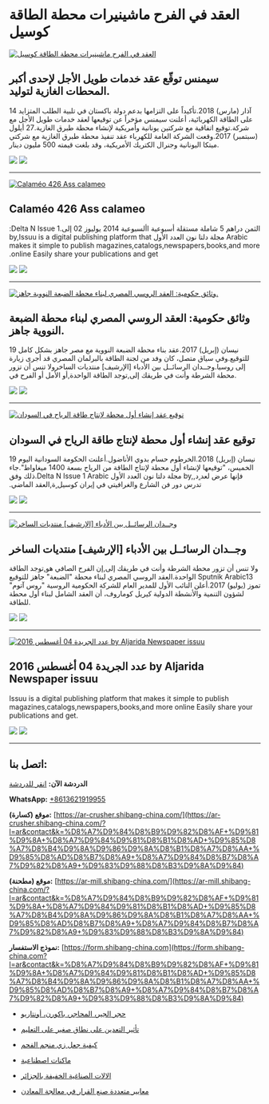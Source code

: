 # العقد في الفرح ماشينيرات محطة الطاقة كوسيل

<a href="https://swt.shibang-china.com/?l=ar&img&k=%D8%A7%D9%84%D8%B9%D9%82%D8%AF+%D9%81%D9%8A+%D8%A7%D9%84%D9%81%D8%B1%D8%AD+%D9%85%D8%A7%D8%B4%D9%8A%D9%86%D9%8A%D8%B1%D8%A7%D8%AA+%D9%85%D8%AD%D8%B7%D8%A9+%D8%A7%D9%84%D8%B7%D8%A7%D9%82%D8%A9+%D9%83%D9%88%D8%B3%D9%8A%D9%84" target="_blank">![العقد في الفرح ماشينيرات محطة الطاقة كوسيل](http://static.shibang-china.com/all-800x300/1070.jpg)</a>

## سيمنس توقّع عقد خدمات طويل الأجل لإحدى أكبر المحطات الغازية لتوليد.
14 آذار (مارس) 2018.تأكيداً على التزامها بدعم دولة باكستان في تلبية الطلب المتزايد على الطاقة الكهربائية، أعلنت سيمنس مؤخراً عن توقيعها لعقد خدمات طويل الأجل مع شركة.توقيع اتفاقية مع شركتين يونانية وأمريكية لإنشاء محطة طبرق الغازية.27 أيلول (سبتمبر) 2017.وقعت الشركة العامة للكهرباء عقد تنفيذ محطة طبرق الغازية مع شركتي ميتكا اليونانية وجنرال الكتريك الأمريكية، وقد بلغت قيمته 500 مليون دينار.


<a href="https://whatsapp.shibangsoft.com/WhatsApp.php" target="_blank" title="WhatsApp">![](http://static.shibang-china.com/icon/whatsapp.png)</a> <a href="https://swt.shibang-china.com/?l=ar&icon&k=%D8%A7%D9%84%D8%B9%D9%82%D8%AF+%D9%81%D9%8A+%D8%A7%D9%84%D9%81%D8%B1%D8%AD+%D9%85%D8%A7%D8%B4%D9%8A%D9%86%D9%8A%D8%B1%D8%A7%D8%AA+%D9%85%D8%AD%D8%B7%D8%A9+%D8%A7%D9%84%D8%B7%D8%A7%D9%82%D8%A9+%D9%83%D9%88%D8%B3%D9%8A%D9%84" target="_blank">![](http://static.shibang-china.com/icon/chat-ar.png)</a>

---

<a href="https://swt.shibang-china.com/?l=ar&img&k=%D8%A7%D9%84%D8%B9%D9%82%D8%AF+%D9%81%D9%8A+%D8%A7%D9%84%D9%81%D8%B1%D8%AD+%D9%85%D8%A7%D8%B4%D9%8A%D9%86%D9%8A%D8%B1%D8%A7%D8%AA+%D9%85%D8%AD%D8%B7%D8%A9+%D8%A7%D9%84%D8%B7%D8%A7%D9%82%D8%A9+%D9%83%D9%88%D8%B3%D9%8A%D9%84" target="_blank">![Calaméo 426 Ass calameo](http://static.shibang-china.com/all-800x300/1355.jpg)</a>

## Calaméo 426 Ass calameo
:‫الثمن‬ ‫دراهم‬ 5 ‫شاملة‬ ‫مستقلة‬ ‫أسبوعية‬ ‫األسبوعية‬ 2014 ‫يوليوز‬ 02 ‫إلى.Delta N Issue 1 Arabic مجلة دلتا نون العدد الأول by,Issuu is a digital publishing platform that makes it simple to publish magazines,catalogs,newspapers,books,and more online Easily share your publications and get.


<a href="https://whatsapp.shibangsoft.com/WhatsApp.php" target="_blank" title="WhatsApp">![](http://static.shibang-china.com/icon/whatsapp.png)</a> <a href="https://swt.shibang-china.com/?l=ar&icon&k=%D8%A7%D9%84%D8%B9%D9%82%D8%AF+%D9%81%D9%8A+%D8%A7%D9%84%D9%81%D8%B1%D8%AD+%D9%85%D8%A7%D8%B4%D9%8A%D9%86%D9%8A%D8%B1%D8%A7%D8%AA+%D9%85%D8%AD%D8%B7%D8%A9+%D8%A7%D9%84%D8%B7%D8%A7%D9%82%D8%A9+%D9%83%D9%88%D8%B3%D9%8A%D9%84" target="_blank">![](http://static.shibang-china.com/icon/chat-ar.png)</a>

---

<a href="https://swt.shibang-china.com/?l=ar&img&k=%D8%A7%D9%84%D8%B9%D9%82%D8%AF+%D9%81%D9%8A+%D8%A7%D9%84%D9%81%D8%B1%D8%AD+%D9%85%D8%A7%D8%B4%D9%8A%D9%86%D9%8A%D8%B1%D8%A7%D8%AA+%D9%85%D8%AD%D8%B7%D8%A9+%D8%A7%D9%84%D8%B7%D8%A7%D9%82%D8%A9+%D9%83%D9%88%D8%B3%D9%8A%D9%84" target="_blank">![وثائق حكومية: العقد الروسي المصري لبناء محطة الضبعة النووية جاهز.](http://static.shibang-china.com/all-800x300/1134.jpg)</a>

## وثائق حكومية: العقد الروسي المصري لبناء محطة الضبعة النووية جاهز.
19 نيسان (إبريل) 2017.عقد بناء محطة الضبعة النووية مع مصر جاهز بشكل كامل للتوقيع.وفي سياق متصل، كان وفد من لجنة الطاقة بالبرلمان المصري قد أجرى زيارة إلى روسيا.وجــدان الرسائــل بين الأدباء [الإرشيف] منتديات الساخرولا تنس أن تزور محطة الشرطة وأنت في طريقك إلى,توجد الطاقة الواحدة,أو الأمل أو الفرح في.


<a href="https://whatsapp.shibangsoft.com/WhatsApp.php" target="_blank" title="WhatsApp">![](http://static.shibang-china.com/icon/whatsapp.png)</a> <a href="https://swt.shibang-china.com/?l=ar&icon&k=%D8%A7%D9%84%D8%B9%D9%82%D8%AF+%D9%81%D9%8A+%D8%A7%D9%84%D9%81%D8%B1%D8%AD+%D9%85%D8%A7%D8%B4%D9%8A%D9%86%D9%8A%D8%B1%D8%A7%D8%AA+%D9%85%D8%AD%D8%B7%D8%A9+%D8%A7%D9%84%D8%B7%D8%A7%D9%82%D8%A9+%D9%83%D9%88%D8%B3%D9%8A%D9%84" target="_blank">![](http://static.shibang-china.com/icon/chat-ar.png)</a>

---

<a href="https://swt.shibang-china.com/?l=ar&img&k=%D8%A7%D9%84%D8%B9%D9%82%D8%AF+%D9%81%D9%8A+%D8%A7%D9%84%D9%81%D8%B1%D8%AD+%D9%85%D8%A7%D8%B4%D9%8A%D9%86%D9%8A%D8%B1%D8%A7%D8%AA+%D9%85%D8%AD%D8%B7%D8%A9+%D8%A7%D9%84%D8%B7%D8%A7%D9%82%D8%A9+%D9%83%D9%88%D8%B3%D9%8A%D9%84" target="_blank">![توقيع عقد إنشاء أول محطة لإنتاج طاقة الرياح في السودان](http://static.shibang-china.com/all-800x300/750.jpg)</a>

## توقيع عقد إنشاء أول محطة لإنتاج طاقة الرياح في السودان
19 نيسان (إبريل) 2018.الخرطوم حسام بدوي الأناضول.أعلنت الحكومة السودانية اليوم الخميس، &quot;توقيعها لإنشاء أول محطة لإنتاج الطاقة من الرياح بسعة 1400 ميغاواط&quot;.جاء ذلك وفق.Delta N Issue 1 Arabic مجلة دلتا نون العدد الأول by,,فإنها‬ ‫عرض لعد ٍد‬ ‫تدرس دور فن الشارع والغرافيتي في إيران كوسيل ٍة,العقد الماضي.


<a href="https://whatsapp.shibangsoft.com/WhatsApp.php" target="_blank" title="WhatsApp">![](http://static.shibang-china.com/icon/whatsapp.png)</a> <a href="https://swt.shibang-china.com/?l=ar&icon&k=%D8%A7%D9%84%D8%B9%D9%82%D8%AF+%D9%81%D9%8A+%D8%A7%D9%84%D9%81%D8%B1%D8%AD+%D9%85%D8%A7%D8%B4%D9%8A%D9%86%D9%8A%D8%B1%D8%A7%D8%AA+%D9%85%D8%AD%D8%B7%D8%A9+%D8%A7%D9%84%D8%B7%D8%A7%D9%82%D8%A9+%D9%83%D9%88%D8%B3%D9%8A%D9%84" target="_blank">![](http://static.shibang-china.com/icon/chat-ar.png)</a>

---

<a href="https://swt.shibang-china.com/?l=ar&img&k=%D8%A7%D9%84%D8%B9%D9%82%D8%AF+%D9%81%D9%8A+%D8%A7%D9%84%D9%81%D8%B1%D8%AD+%D9%85%D8%A7%D8%B4%D9%8A%D9%86%D9%8A%D8%B1%D8%A7%D8%AA+%D9%85%D8%AD%D8%B7%D8%A9+%D8%A7%D9%84%D8%B7%D8%A7%D9%82%D8%A9+%D9%83%D9%88%D8%B3%D9%8A%D9%84" target="_blank">![وجــدان الرسائــل بين الأدباء [الإرشيف] منتديات الساخر](http://static.shibang-china.com/all-800x300/1071.jpg)</a>

## وجــدان الرسائــل بين الأدباء [الإرشيف] منتديات الساخر
ولا تنس أن تزور محطة الشرطة وأنت في طريقك إلى,إن الفرح الصافي هو,توجد الطاقة الواحدة.العقد الروسي المصري لبناء محطة &quot;الضبعة&quot; جاهز للتوقيع Sputnik Arabic13 تموز (يوليو) 2017.أعلن النائب الأول للمدير العام للشركة الحكومية الروسية &quot;روس آتوم&quot; لشؤون التنمية والأنشطة الدولية كيريل كوماروف، أن العقد الشامل لبناء أول محطة للطاقة.


<a href="https://whatsapp.shibangsoft.com/WhatsApp.php" target="_blank" title="WhatsApp">![](http://static.shibang-china.com/icon/whatsapp.png)</a> <a href="https://swt.shibang-china.com/?l=ar&icon&k=%D8%A7%D9%84%D8%B9%D9%82%D8%AF+%D9%81%D9%8A+%D8%A7%D9%84%D9%81%D8%B1%D8%AD+%D9%85%D8%A7%D8%B4%D9%8A%D9%86%D9%8A%D8%B1%D8%A7%D8%AA+%D9%85%D8%AD%D8%B7%D8%A9+%D8%A7%D9%84%D8%B7%D8%A7%D9%82%D8%A9+%D9%83%D9%88%D8%B3%D9%8A%D9%84" target="_blank">![](http://static.shibang-china.com/icon/chat-ar.png)</a>

---

<a href="https://swt.shibang-china.com/?l=ar&img&k=%D8%A7%D9%84%D8%B9%D9%82%D8%AF+%D9%81%D9%8A+%D8%A7%D9%84%D9%81%D8%B1%D8%AD+%D9%85%D8%A7%D8%B4%D9%8A%D9%86%D9%8A%D8%B1%D8%A7%D8%AA+%D9%85%D8%AD%D8%B7%D8%A9+%D8%A7%D9%84%D8%B7%D8%A7%D9%82%D8%A9+%D9%83%D9%88%D8%B3%D9%8A%D9%84" target="_blank">![عدد الجريدة 04 أغسطس 2016 by Aljarida Newspaper issuu](http://static.shibang-china.com/all-800x300/824.jpg)</a>

## عدد الجريدة 04 أغسطس 2016 by Aljarida Newspaper issuu
Issuu is a digital publishing platform that makes it simple to publish magazines,catalogs,newspapers,books,and more online Easily share your publications and get.

<a href="https://whatsapp.shibangsoft.com/WhatsApp.php" target="_blank" title="WhatsApp">![](http://static.shibang-china.com/icon/whatsapp.png)</a> <a href="https://swt.shibang-china.com/?l=ar&icon&k=%D8%A7%D9%84%D8%B9%D9%82%D8%AF+%D9%81%D9%8A+%D8%A7%D9%84%D9%81%D8%B1%D8%AD+%D9%85%D8%A7%D8%B4%D9%8A%D9%86%D9%8A%D8%B1%D8%A7%D8%AA+%D9%85%D8%AD%D8%B7%D8%A9+%D8%A7%D9%84%D8%B7%D8%A7%D9%82%D8%A9+%D9%83%D9%88%D8%B3%D9%8A%D9%84" target="_blank">![](http://static.shibang-china.com/icon/chat-ar.png)</a>

---
## اتصل بنا:

**الدردشة الآن:** [انقر للدردشة](https://swt.shibang-china.com?l=ar&contact&k=%D8%A7%D9%84%D8%B9%D9%82%D8%AF+%D9%81%D9%8A+%D8%A7%D9%84%D9%81%D8%B1%D8%AD+%D9%85%D8%A7%D8%B4%D9%8A%D9%86%D9%8A%D8%B1%D8%A7%D8%AA+%D9%85%D8%AD%D8%B7%D8%A9+%D8%A7%D9%84%D8%B7%D8%A7%D9%82%D8%A9+%D9%83%D9%88%D8%B3%D9%8A%D9%84)

**WhatsApp:**  [+8613621919955](https://whatsapp.shibangsoft.com/WhatsApp.php)

**موقع (كسارة):** [https://ar-crusher.shibang-china.com/](https://ar-crusher.shibang-china.com/?l=ar&contact&k=%D8%A7%D9%84%D8%B9%D9%82%D8%AF+%D9%81%D9%8A+%D8%A7%D9%84%D9%81%D8%B1%D8%AD+%D9%85%D8%A7%D8%B4%D9%8A%D9%86%D9%8A%D8%B1%D8%A7%D8%AA+%D9%85%D8%AD%D8%B7%D8%A9+%D8%A7%D9%84%D8%B7%D8%A7%D9%82%D8%A9+%D9%83%D9%88%D8%B3%D9%8A%D9%84)

**موقع (مطحنة):** [https://ar-mill.shibang-china.com/](https://ar-mill.shibang-china.com/?l=ar&contact&k=%D8%A7%D9%84%D8%B9%D9%82%D8%AF+%D9%81%D9%8A+%D8%A7%D9%84%D9%81%D8%B1%D8%AD+%D9%85%D8%A7%D8%B4%D9%8A%D9%86%D9%8A%D8%B1%D8%A7%D8%AA+%D9%85%D8%AD%D8%B7%D8%A9+%D8%A7%D9%84%D8%B7%D8%A7%D9%82%D8%A9+%D9%83%D9%88%D8%B3%D9%8A%D9%84)

**نموذج الاستفسار:** [https://form.shibang-china.com](https://form.shibang-china.com?l=ar&contact&k=%D8%A7%D9%84%D8%B9%D9%82%D8%AF+%D9%81%D9%8A+%D8%A7%D9%84%D9%81%D8%B1%D8%AD+%D9%85%D8%A7%D8%B4%D9%8A%D9%86%D9%8A%D8%B1%D8%A7%D8%AA+%D9%85%D8%AD%D8%B7%D8%A9+%D8%A7%D9%84%D8%B7%D8%A7%D9%82%D8%A9+%D9%83%D9%88%D8%B3%D9%8A%D9%84)

* [حجر الجير، المحاجر، باكورن، أونتاريو](../11/%D8%AD%D8%AC%D8%B1%20%D8%A7%D9%84%D8%AC%D9%8A%D8%B1%D8%8C%20%D8%A7%D9%84%D9%85%D8%AD%D8%A7%D8%AC%D8%B1%D8%8C%20%D8%A8%D8%A7%D9%83%D9%88%D8%B1%D9%86%D8%8C%20%D8%A3%D9%88%D9%86%D8%AA%D8%A7%D8%B1%D9%8A%D9%88.md)

* [تأثير التعدين على نطاق صغير على التعليم](../15/%D8%AA%D8%A3%D8%AB%D9%8A%D8%B1%20%D8%A7%D9%84%D8%AA%D8%B9%D8%AF%D9%8A%D9%86%20%D8%B9%D9%84%D9%89%20%D9%86%D8%B7%D8%A7%D9%82%20%D8%B5%D8%BA%D9%8A%D8%B1%20%D8%B9%D9%84%D9%89%20%D8%A7%D9%84%D8%AA%D8%B9%D9%84%D9%8A%D9%85.md)

* [كيفية جعل زي منجم الفحم](../11/%D9%83%D9%8A%D9%81%D9%8A%D8%A9%20%D8%AC%D8%B9%D9%84%20%D8%B2%D9%8A%20%D9%85%D9%86%D8%AC%D9%85%20%D8%A7%D9%84%D9%81%D8%AD%D9%85.md)

* [ماكنات اصطناعية](../12/%D9%85%D8%A7%D9%83%D9%86%D8%A7%D8%AA%20%D8%A7%D8%B5%D8%B7%D9%86%D8%A7%D8%B9%D9%8A%D8%A9.md)

* [الالات الصناغية الخفيفة بالجزائر](../11/%D8%A7%D9%84%D8%A7%D9%84%D8%A7%D8%AA%20%D8%A7%D9%84%D8%B5%D9%86%D8%A7%D8%BA%D9%8A%D8%A9%20%D8%A7%D9%84%D8%AE%D9%81%D9%8A%D9%81%D8%A9%20%D8%A8%D8%A7%D9%84%D8%AC%D8%B2%D8%A7%D8%A6%D8%B1.md)

* [معايير متعددة صنع القرار في معالجة المعادن](../12/%D9%85%D8%B9%D8%A7%D9%8A%D9%8A%D8%B1%20%D9%85%D8%AA%D8%B9%D8%AF%D8%AF%D8%A9%20%D8%B5%D9%86%D8%B9%20%D8%A7%D9%84%D9%82%D8%B1%D8%A7%D8%B1%20%D9%81%D9%8A%20%D9%85%D8%B9%D8%A7%D9%84%D8%AC%D8%A9%20%D8%A7%D9%84%D9%85%D8%B9%D8%A7%D8%AF%D9%86.md)